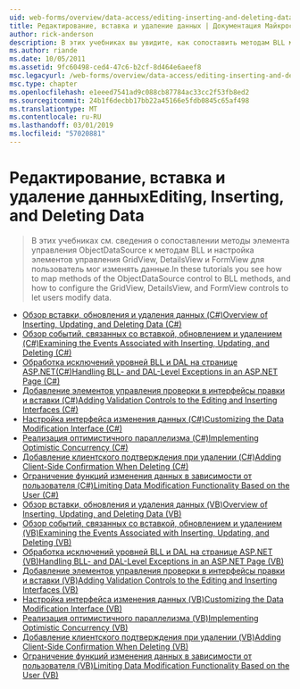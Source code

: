 ```yaml
---
uid: web-forms/overview/data-access/editing-inserting-and-deleting-data/index
title: Редактирование, вставка и удаление данных | Документация Майкрософт
author: rick-anderson
description: В этих учебниках вы увидите, как сопоставить методам BLL методы элемента управления ObjectDataSource и настройка GridView, DetailsView и FormView co...
ms.author: riande
ms.date: 10/05/2011
ms.assetid: 9fc60498-ced4-47c6-b2cf-8d464e6aeef8
msc.legacyurl: /web-forms/overview/data-access/editing-inserting-and-deleting-data
msc.type: chapter
ms.openlocfilehash: e1eeed7541ad9c088cb87784ac33cc2f53fb8ed2
ms.sourcegitcommit: 24b1f6decbb17bb22a45166e5fdb0845c65af498
ms.translationtype: MT
ms.contentlocale: ru-RU
ms.lasthandoff: 03/01/2019
ms.locfileid: "57020881"
---
```

<a name="editing-inserting-and-deleting-data"></a><span data-ttu-id="82052-103">Редактирование, вставка и удаление данных</span><span class="sxs-lookup"><span data-stu-id="82052-103">Editing, Inserting, and Deleting Data</span></span>
====================
> <span data-ttu-id="82052-104">В этих учебниках см. сведения о сопоставлении методы элемента управления ObjectDataSource к методам BLL и настройка элементов управления GridView, DetailsView и FormView для пользователь мог изменять данные.</span><span class="sxs-lookup"><span data-stu-id="82052-104">In these tutorials you see how to map methods of the ObjectDataSource control to BLL methods, and how to configure the GridView, DetailsView, and FormView controls to let users modify data.</span></span>


- [<span data-ttu-id="82052-105">Обзор вставки, обновления и удаления данных (C#)</span><span class="sxs-lookup"><span data-stu-id="82052-105">Overview of Inserting, Updating, and Deleting Data (C#)</span></span>](an-overview-of-inserting-updating-and-deleting-data-cs.md)
- [<span data-ttu-id="82052-106">Обзор событий, связанных со вставкой, обновлением и удалением (C#)</span><span class="sxs-lookup"><span data-stu-id="82052-106">Examining the Events Associated with Inserting, Updating, and Deleting (C#)</span></span>](examining-the-events-associated-with-inserting-updating-and-deleting-cs.md)
- [<span data-ttu-id="82052-107">Обработка исключений уровней BLL и DAL на странице ASP.NET(C#)</span><span class="sxs-lookup"><span data-stu-id="82052-107">Handling BLL- and DAL-Level Exceptions in an ASP.NET Page (C#)</span></span>](handling-bll-and-dal-level-exceptions-in-an-asp-net-page-cs.md)
- [<span data-ttu-id="82052-108">Добавление элементов управления проверки в интерфейсы правки и вставки (C#)</span><span class="sxs-lookup"><span data-stu-id="82052-108">Adding Validation Controls to the Editing and Inserting Interfaces (C#)</span></span>](adding-validation-controls-to-the-editing-and-inserting-interfaces-cs.md)
- [<span data-ttu-id="82052-109">Настройка интерфейса изменения данных (C#)</span><span class="sxs-lookup"><span data-stu-id="82052-109">Customizing the Data Modification Interface (C#)</span></span>](customizing-the-data-modification-interface-cs.md)
- [<span data-ttu-id="82052-110">Реализация оптимистичного параллелизма (C#)</span><span class="sxs-lookup"><span data-stu-id="82052-110">Implementing Optimistic Concurrency (C#)</span></span>](implementing-optimistic-concurrency-cs.md)
- [<span data-ttu-id="82052-111">Добавление клиентского подтверждения при удалении (C#)</span><span class="sxs-lookup"><span data-stu-id="82052-111">Adding Client-Side Confirmation When Deleting (C#)</span></span>](adding-client-side-confirmation-when-deleting-cs.md)
- [<span data-ttu-id="82052-112">Ограничение функций изменения данных в зависимости от пользователя (C#)</span><span class="sxs-lookup"><span data-stu-id="82052-112">Limiting Data Modification Functionality Based on the User (C#)</span></span>](limiting-data-modification-functionality-based-on-the-user-cs.md)
- [<span data-ttu-id="82052-113">Обзор вставки, обновления и удаления данных (VB)</span><span class="sxs-lookup"><span data-stu-id="82052-113">Overview of Inserting, Updating, and Deleting Data (VB)</span></span>](an-overview-of-inserting-updating-and-deleting-data-vb.md)
- [<span data-ttu-id="82052-114">Обзор событий, связанных со вставкой, обновлением и удалением (VB)</span><span class="sxs-lookup"><span data-stu-id="82052-114">Examining the Events Associated with Inserting, Updating, and Deleting (VB)</span></span>](examining-the-events-associated-with-inserting-updating-and-deleting-vb.md)
- [<span data-ttu-id="82052-115">Обработка исключений уровней BLL и DAL на странице ASP.NET (VB)</span><span class="sxs-lookup"><span data-stu-id="82052-115">Handling BLL- and DAL-Level Exceptions in an ASP.NET Page (VB)</span></span>](handling-bll-and-dal-level-exceptions-in-an-asp-net-page-vb.md)
- [<span data-ttu-id="82052-116">Добавление элементов управления проверки в интерфейсы правки и вставки (VB)</span><span class="sxs-lookup"><span data-stu-id="82052-116">Adding Validation Controls to the Editing and Inserting Interfaces (VB)</span></span>](adding-validation-controls-to-the-editing-and-inserting-interfaces-vb.md)
- [<span data-ttu-id="82052-117">Настройка интерфейса изменения данных (VB)</span><span class="sxs-lookup"><span data-stu-id="82052-117">Customizing the Data Modification Interface (VB)</span></span>](customizing-the-data-modification-interface-vb.md)
- [<span data-ttu-id="82052-118">Реализация оптимистичного параллелизма (VB)</span><span class="sxs-lookup"><span data-stu-id="82052-118">Implementing Optimistic Concurrency (VB)</span></span>](implementing-optimistic-concurrency-vb.md)
- [<span data-ttu-id="82052-119">Добавление клиентского подтверждения при удалении (VB)</span><span class="sxs-lookup"><span data-stu-id="82052-119">Adding Client-Side Confirmation When Deleting (VB)</span></span>](adding-client-side-confirmation-when-deleting-vb.md)
- [<span data-ttu-id="82052-120">Ограничение функций изменения данных в зависимости от пользователя (VB)</span><span class="sxs-lookup"><span data-stu-id="82052-120">Limiting Data Modification Functionality Based on the User (VB)</span></span>](limiting-data-modification-functionality-based-on-the-user-vb.md)
